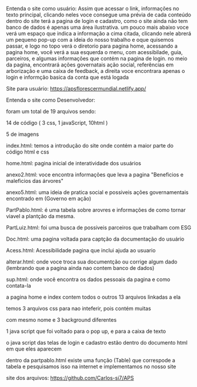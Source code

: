 Entenda o site como usuário:
Assim que acessar o link, informações no texto principal, clicando neles voce consegue uma prévia de cada conteúdo dentro do site
terá a pagina de login e cadastro, como o site ainda não tem banco de dados é apenas uma área ilustrativa.
um pouco mais abaixo voce verá um espaço que indica a informação a cima citada, clicando nele abrerá um pequeno pop-up com
a ideia do nosso trabalho e oque quisemos passar, e logo no topo verá o diretorio para pagina home, acessando a pagina home,
você verá a sua esquerda o menu, com acessibilade, guia, parceiros, e algumas informações que contém na pagina de login.
no meio da pagina, encontrará ações governatais ação social, referências em arborização e uma caixa de feedback, 
a direita voce encontrara apenas o login e informção basica da conta que está logada

Site para usuário: https://apsflorescermundial.netlify.app/


Entenda o site como Desenvolvedor:

foram um total de 19 arquivos sendo:

14 de código ( 3 css, 1 javaScript, 10html )

5 de imagens

 index.html: temos a introdução do site onde contém a maior parte do código html e css
 
 home.html: pagina inicial de interatividade dos usuários
 
anexo2.html: voce encontra informações que leva a pagina "Beneficios e maleficios das árvores"

anexo5.html: uma ideia de pratica social e possiveis ações governamentais encontrado em (Governo em ação)

PartPablo.html: é uma tabela sobre arovres e informações de como tornar viavel a plantção da mesma.

PartLuiz.html: foi uma busca de possiveis parceiros que trabalham com ESG

Doc.html: uma pagina voltada para captção da documentação do usuário

Acess.html: Acessibilidade pagina que inclui ajuda ao usuario

alterar.html: onde voce troca sua documentção ou corrige algum dado (lembrando que a pagina  ainda nao contem banco de dados)

sup.html: onde você encontra os dados pessoais da pagina e como contata-la

a pagina home e index contem todos o outros 13 arquivos linkadas a ela

temos 3 arquivos css para nao inteferir, pois contém muitas <div> com mesmo nome e 3 background diferentes

1 java script que foi voltado para o pop up, e para a caixa de texto

o java script das telas de login e cadastro estão dentro do documento html em que eles aparecem

dentro da partpablo.html existe uma função (Table) que correspode a tabela e pesquisamos isso na internet e implementamos no nosso 
site

site dos arquivos: https://github.com/Carlos-si7/APS













